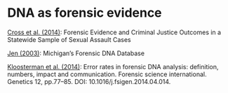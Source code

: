 # DNA as forensic evidence

[Cross et al. (2014)](https://www.ncjrs.gov/pdffiles1/nij/grants/248254.pdf): Forensic Evidence and Criminal Justice Outcomes in a Statewide Sample of Sexual Assault Cases

[Jen (2003)](http://www.house.mi.gov/hfa/Archives/PDF/dna.pdf): Michigan’s Forensic DNA Database

[Kloosterman et al. (2014)](doi.org/10.1016/j.fsigen.2014.04.014): Error rates in forensic DNA analysis: definition, numbers, impact and communication. Forensic science international. Genetics 12, pp.77–85. DOI: 10.1016/j.fsigen.2014.04.014.